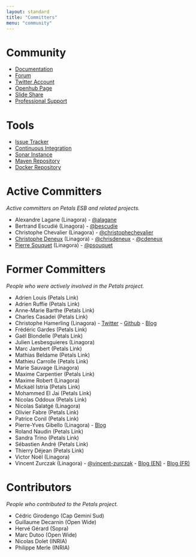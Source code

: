 ```yaml
---
layout: standard
title: "Committers"
menu: "community"
---
```


# Community

* [Documentation](http://doc.petalslink.com)
* [Forum](http://forum.petalslink.com/ "Get support from the community about Petals")
* [Twitter Account](https://twitter.com/petalsesb)
* [Openhub Page](https://www.openhub.net/p/petals/)
* [Slide Share](https://slideshare.net/petalslink)
* [Professional Support](http://linagora.com "Get support and expertise about Petals ESB")


# Tools

* [Issue Tracker](http://jira.petalslink.com)
* [Continuous Integration](http://jenkins.petalslink.com)
* [Sonar Instance](http://sonar.petalslink.com/)
* [Maven Repository](https://repo1.maven.org/maven2/org/ow2/petals/ "Maven Central")
* [Docker Repository](https://hub.docker.com/r/petals/ "Docker Hub")


# Active Committers

*Active committers on Petals ESB and related projects.*

* Alexandre Lagane (Linagora) - [@alagane](https://github.com/alagane)
* Bertrand Escudié (Linagora) - [@bescudie](https://github.com/bescudie)
* Christophe Chevalier (Linagora) - [@christophechevalier](https://github.com/christophechevalier)
* [Christophe Deneux](https://www.linkedin.com/in/cdeneux/) (Linagora) - [@chrisdeneux](https://twitter.com/ChrisDENEUX) - [@cdeneux](https://github.com/cdeneux)
* [Pierre Souquet](https://fr.linkedin.com/in/pierre-souquet-18955528) (Linagora) - [@psouquet](https://github.com/psouquet)


# Former Committers

*People who were actively involved in the Petals project.*

* Adrien Louis (Petals Link)
* Adrien Ruffie (Petals Link)
* Anne-Marie Barthe (Petals Link)
* Charles Casadei (Petals Link)
* Christophe Hamerling (Linagora) - [Twitter](https://twitter.com/chamerling) - [Github](https://github.com/chamerling) - [Blog](http://chamerling.org)
* Frédéric Gardes (Petals Link)
* Gaël Blondelle (Petals Link)
* Julien Lesbesguieres (Linagora)
* Marc Jambert (Petals Link)
* Mathias Beldame (Petals Link)
* Mathieu Carrolle (Petals Link)
* Marie Sauvage (Linagora)
* Maxime Carpentier (Petals Link)
* Maxime Robert (Linagora)
* Mickaël Istria (Petals Link)
* Mohammed El Jai (Petals Link)
* Nicolas Oddoux (Petals Link)
* Nicolas Salatgé (Linagora)
* Olivier Fabre (Petals Link)
* Patrice Conil (Petals Link)
* Pierre-Yves Gibello (Linagora) - [Blog](http://planet.petalslink.com/home/pygibello/)
* Roland Naudin (Petals Link)
* Sandra Trino (Petals Link)
* Sébastien André (Petals Link)
* Thierry Déjean (Petals Link)
* Victor Noël (Linagora)
* Vincent Zurczak (Linagora) - [@vincent-zurczak](https://github.com/vincent-zurczak) - [Blog (EN)](http://vzurczak.wordpress.com) - [Blog (FR)](http://vzurczak2.wordpress.com)


# Contributors

*People who contributed to the Petals project.*

* Cédric Girodengo (Cap Gemini Sud)
* Guillaume Decarnin (Open Wide)
* Hervé Gérard (Sopra)
* Marc Dutoo (Open Wide)
* Nicolas Dolet (INRIA)
* Philippe Merle (INRIA)

